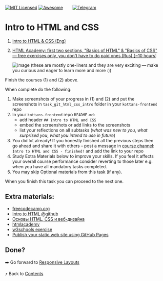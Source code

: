 [![MIT Licensed][icon-mit]][license]
[![Awesome][icon-awesome]][awesome]
&nbsp;&nbsp;&nbsp;&nbsp;&nbsp;&nbsp;
[![Telegram][icon-chat]][chat]

# Intro to HTML and CSS

1. [Intro to HTML & CSS (Eng)](https://www.udacity.com/course/intro-to-html-and-css--ud304)

1. [HTML Academy: first two sections, "Basics of HTML" & "Basics of CSS" — free exercises only, you don't have to do paid ones (Rus) [~10 hours]](https://htmlacademy.ru/)

   ![image](https://i.imgur.com/RxF8BXb.png)
   (these are mostly one-liners and they are very exciting — make you curious and eager to learn more and more :))

Finish the courses (1) and (2) above.

When complete do the following:
1. Make screenshots of your progress in (1) and (2)
   and put the screenshots in `task_git_html_css_intro` folder in
   your `kottans-frontend` repo
1. In your `kottans-frontend` repo `README.md`:
   * add header `## Intro to HTML and CSS`
   * embed the screenshots or add links to the screenshots
   * list your reflections on all subtasks
     (_what was new to you_, _what surprised you_, _what you intend to use in future_)
1. You did lot already! If you honestly finished all the previous steps then go ahead
   and share it with others –
   post a message in [course channel][chat]:
   `Intro to HTML and CSS - finished!` and add the link to your repo
1. Study Extra Materials below to improve your skills.
   If you feel it affects your overall course performance consider
   reverting to those later e.g. when you have all mandatory tasks completed.
1. You may skip Optional materials from this task (if any).

When you finish this task you can proceed to the next one.

## Extra materials:

- [freecodecamp.org](https://www.freecodecamp.org)
- [Intro to HTML @github](https://lab.github.com/githubtraining/introduction-to-html)
- [Основы HTML, CSS и веб-дизайна](https://ru.hexlet.io/courses/html)
- [htmlacademy](https://htmlacademy.ru/)
- [w3schools exercise](https://www.w3schools.com/html/exercise.asp)
- [Publish your static web site using GitHub Pages](https://lab.github.com/githubtraining/github-pages)

## Done?

➡️ Go forward to [Responsive Layouts](html-css-responsive.md)

⤴️ Back to [Contents](../contents.md)


[icon-chat]: https://img.shields.io/badge/chat-on%20telegram-blue.svg
[icon-mit]: https://img.shields.io/badge/license-MIT-blue.svg
[icon-awesome]: https://cdn.rawgit.com/sindresorhus/awesome/d7305f38d29fed78fa85652e3a63e154dd8e8829/media/badge.svg

[license]: https://github.com/Kottans/web/blob/master/LICENSE.md
[awesome]: https://github.com/sindresorhus/awesome#front-end-development
[chat]: https://t.me/joinchat/CX8EF1JmLm9IM6J6oy2U7Q
